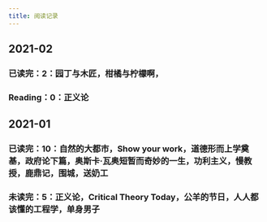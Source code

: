 ```yaml
---
title: 阅读记录
---
```


## 2021-02
### **已读完：2**：园丁与木匠，柑橘与柠檬啊，
### Reading：0：正义论
## 2021-01
### **已读完：10**：自然的大都市，Show your work，道德形而上学奠基，政府论下篇，奥斯卡·瓦奥短暂而奇妙的一生，功利主义，慢教授，鹿鼎记，围城，送奶工
### 未读完：5：正义论，Critical Theory Today，公羊的节日，人人都该懂的工程学，单身男子
